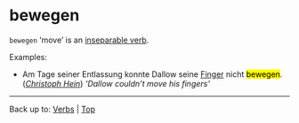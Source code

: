 # bewegen

`bewegen` ‘move’ is an [inseparable verb](../../inseparableVerbs.md).

Examples:
- Am Tage seiner Entlassung konnte Dallow seine [Finger](../../../nouns/f/fi/Finger.md) nicht <mark>bewegen</mark>. (*[Christoph Hein](../../../texts/ChristophHein/DerTangoSpieler.md)*) *‘Dallow couldn’t move his fingers’*

----

Back up to: [Verbs](../../index.md) | [Top](../../../index.md)
